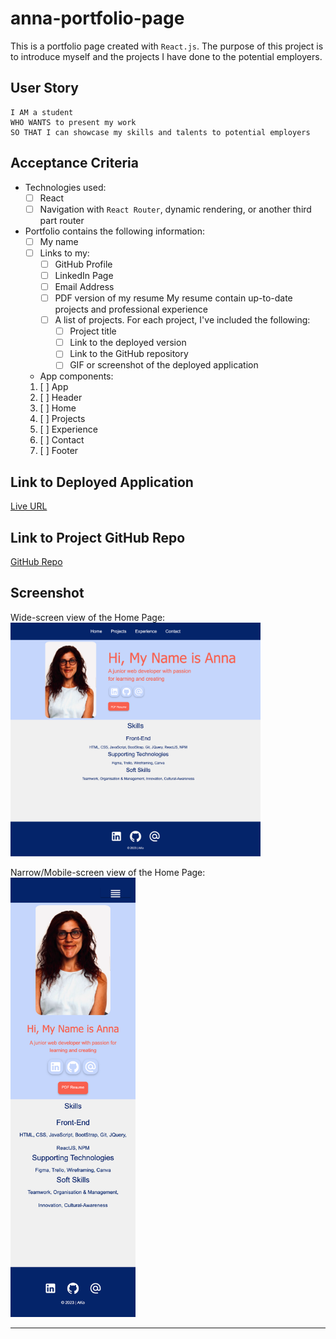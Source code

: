 # anna-portfolio-page

This is a portfolio page created with `React.js`.  The purpose of this project is to introduce myself and the projects I have done to the potential employers. 


## User Story

```text
I AM a student 
WHO WANTS to present my work 
SO THAT I can showcase my skills and talents to potential employers
```


## Acceptance Criteria

* Technologies used:
  * [ ] React
  * [ ] Navigation with `React Router`, dynamic rendering, or another third part router
* Portfolio contains the following information:
  * [ ] My name
  * [ ] Links to my:
    * [ ] GitHub Profile
    * [ ] LinkedIn Page
    * [ ] Email Address
    * [ ] PDF version of my resume
      My resume contain up-to-date projects and professional experience
    * [ ] A list of projects. For each project, I've included the following:
      * [ ] Project title
      * [ ] Link to the deployed version
      * [ ] Link to the GitHub repository
      * [ ] GIF or screenshot of the deployed application
      
  * App components:
  1. [ ] App
  2. [ ] Header
  4. [ ] Home
  5. [ ] Projects
  6. [ ] Experience
  7. [ ] Contact
  8. [ ] Footer
  

## Link to Deployed Application

[Live URL](https://ladycosy.github.io/personal-portfolio/)

## Link to Project GitHub Repo

[GitHub Repo](https://github.com/ladycosy/personal-portfolio.git)

## Screenshot
Wide-screen view of the Home Page: <br/>
<img src="https://github.com/ladycosy/personal-portfolio/blob/main/screenshot-laptop.png" alt="page screenshot" width="400"/>

Narrow/Mobile-screen view of the Home Page:<br/>
<img src="https://github.com/ladycosy/personal-portfolio/blob/main/screenshot-mobile.png" alt="page screenshot" width="200"/>

---






